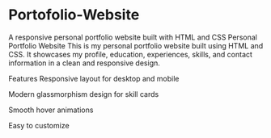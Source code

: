 # Portofolio-Website
A responsive personal portfolio website built with HTML and CSS
Personal Portfolio Website
This is my personal portfolio website built using HTML and CSS.
It showcases my profile, education, experiences, skills, and contact information in a clean and responsive design.

Features
Responsive layout for desktop and mobile

Modern glassmorphism design for skill cards

Smooth hover animations

Easy to customize
